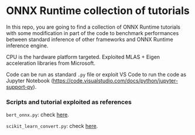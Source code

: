 # ONNX Runtime collection of tutorials

In this repo, you are going to find a collection of ONNX Runtime tutorials with some modification in part of the code to benchmark performances between standard inference of other frameworks and ONNX Runtime inference engine.

 CPU is the hardware platform targeted. Exploited MLAS + Eigen acceleration libraries from Microsoft.

 Code can be run as standard ``.py`` file or exploit VS Code to run the code as Jupyter Notebook (https://code.visualstudio.com/docs/python/jupyter-support-py).

### Scripts and tutorial exploited as references

``bert_onnx.py``: check [here](https://github.com/microsoft/onnxruntime/blob/master/onnxruntime/python/tools/transformers/notebooks/PyTorch_Bert-Squad_OnnxRuntime_CPU.ipynb).

``scikit_learn_convert.py``: check [here](http://onnx.ai/sklearn-onnx/).